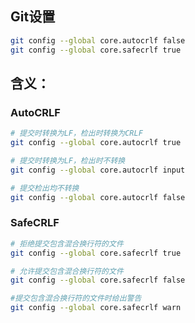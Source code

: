 ## Git设置
```bash
git config --global core.autocrlf false
git config --global core.safecrlf true
```
## 含义：

### AutoCRLF

```bash
# 提交时转换为LF，检出时转换为CRLF
git config --global core.autocrlf true
```

```bash
# 提交时转换为LF，检出时不转换
git config --global core.autocrlf input
```

```bash
# 提交检出均不转换
git config --global core.autocrlf false
```

### SafeCRLF

```bash
# 拒绝提交包含混合换行符的文件
git config --global core.safecrlf true
```

```bash
# 允许提交包含混合换行符的文件
git config --global core.safecrlf false
```

```bash
#提交包含混合换行符的文件时给出警告
git config --global core.safecrlf warn
```
